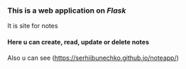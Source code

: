 ### This is a web application on *Flask*
 It is site for notes
#### Here u can create, read, update or delete notes
Also u can see (https://serhiibunechko.github.io/noteapp/)
